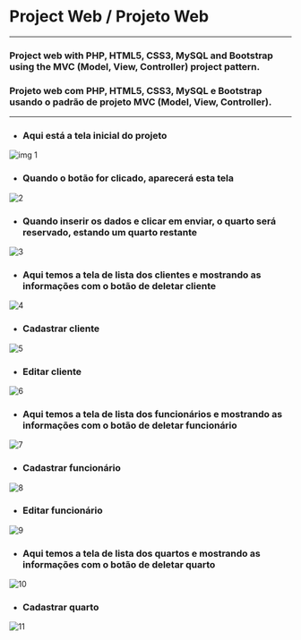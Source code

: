 # Project Web / Projeto Web
---
### Project web with PHP, HTML5, CSS3, MySQL and Bootstrap using the MVC (Model, View, Controller) project pattern.

### Projeto web com PHP, HTML5, CSS3, MySQL e Bootstrap usando o padrão de projeto MVC (Model, View, Controller).
---
+ ### Aqui está a tela inicial do projeto

![img 1](https://user-images.githubusercontent.com/64045736/89696795-d7f28500-d8ef-11ea-9e79-fa106bf2e531.png)

+ ### Quando o botão for clicado, aparecerá esta tela

![2](https://user-images.githubusercontent.com/64045736/89697089-fad16900-d8f0-11ea-8005-f4642dfcd19e.png)

+ ### Quando inserir os dados e clicar em enviar, o quarto será reservado, estando um quarto restante

![3](https://user-images.githubusercontent.com/64045736/89697138-2bb19e00-d8f1-11ea-95be-886344b2a61f.png)

+ ### Aqui temos a tela de lista dos clientes e mostrando as informações com o botão de deletar cliente

![4](https://user-images.githubusercontent.com/64045736/89697222-96fb7000-d8f1-11ea-8e71-9d034395521b.png)

+ ### Cadastrar cliente

![5](https://user-images.githubusercontent.com/64045736/89698595-7682e400-d8f8-11ea-8b01-e6deccd3070b.png)

+ ### Editar cliente

![6](https://user-images.githubusercontent.com/64045736/89698635-a5995580-d8f8-11ea-87df-e1cf0582293c.png)

+ ### Aqui temos a tela de lista dos funcionários e mostrando as informações com o botão de deletar funcionário

![7](https://user-images.githubusercontent.com/64045736/89698666-cfeb1300-d8f8-11ea-9870-7b2d223761e3.png)

+ ### Cadastrar funcionário

![8](https://user-images.githubusercontent.com/64045736/89698712-0d4fa080-d8f9-11ea-8d7d-88ca127edef8.png)

+ ### Editar funcionário

![9](https://user-images.githubusercontent.com/64045736/89698746-2eb08c80-d8f9-11ea-9961-c4866a3243fa.png)

+ ### Aqui temos a tela de lista dos quartos e mostrando as informações com o botão de deletar quarto

![10](https://user-images.githubusercontent.com/64045736/89698771-50117880-d8f9-11ea-90f9-93f6822f9d8c.png)

+ ### Cadastrar quarto

![11](https://user-images.githubusercontent.com/64045736/89698801-86e78e80-d8f9-11ea-9ff1-95885f3d6851.png)
